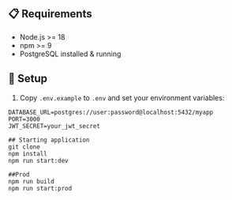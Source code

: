 ## 📋 Requirements
- Node.js >= 18
- npm >= 9
- PostgreSQL installed & running

## 🔧 Setup
1. Copy `.env.example` to `.env` and set your environment variables:
```env
DATABASE_URL=postgres://user:password@localhost:5432/myapp
PORT=3000
JWT_SECRET=your_jwt_secret

## Starting application
git clone 
npm install
npm run start:dev

##Prod
npm run build
npm run start:prod
